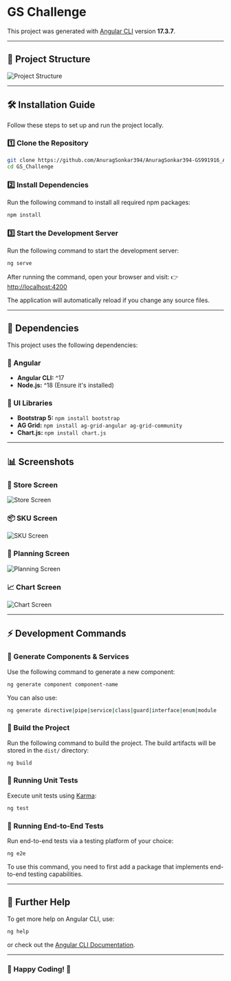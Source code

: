 # GS Challenge

This project was generated with [Angular CLI](https://github.com/angular/angular-cli) version **17.3.7**.

---

## 📁 Project Structure

![Project Structure](https://github.com/user-attachments/assets/1677e5af-f086-425b-bdb7-104c847ed60a)

---

## 🛠 Installation Guide

Follow these steps to set up and run the project locally.

### 1️⃣ Clone the Repository
```sh
git clone https://github.com/AnuragSonkar394/AnuragSonkar394-GS991916_Anurag_Sonkar
cd GS_Challenge
```

### 2️⃣ Install Dependencies
Run the following command to install all required npm packages:
```sh
npm install
```

### 3️⃣ Start the Development Server
Run the following command to start the development server:
```sh
ng serve
```
After running the command, open your browser and visit:
👉 [http://localhost:4200](http://localhost:4200)

The application will automatically reload if you change any source files.

---

## 📌 Dependencies
This project uses the following dependencies:

### 🔹 Angular
- **Angular CLI:** ^17
- **Node.js:** ^18 (Ensure it's installed)

### 🔹 UI Libraries
- **Bootstrap 5:** `npm install bootstrap`
- **AG Grid:** `npm install ag-grid-angular ag-grid-community`
- **Chart.js:** `npm install chart.js`

---

## 📊 Screenshots

### 🏬 Store Screen
![Store Screen](https://github.com/user-attachments/assets/376f412b-3da6-4b3e-b78b-a9f51dde2acd)

### 📦 SKU Screen
![SKU Screen](https://github.com/user-attachments/assets/9a1ff1dc-74fa-49e5-a86d-a144eb7cb5a9)

### 📅 Planning Screen
![Planning Screen](https://github.com/user-attachments/assets/3ff278dd-aebd-40b6-9a76-0de1cf1a5605)

### 📈 Chart Screen
![Chart Screen](https://github.com/user-attachments/assets/63204d08-13c8-49c8-ab3c-36835ce80d37)

---

## ⚡ Development Commands

### 🔹 Generate Components & Services
Use the following command to generate a new component:
```sh
ng generate component component-name
```
You can also use:
```sh
ng generate directive|pipe|service|class|guard|interface|enum|module
```

### 🔹 Build the Project
Run the following command to build the project. The build artifacts will be stored in the `dist/` directory:
```sh
ng build
```

### 🔹 Running Unit Tests
Execute unit tests using [Karma](https://karma-runner.github.io):
```sh
ng test
```

### 🔹 Running End-to-End Tests
Run end-to-end tests via a testing platform of your choice:
```sh
ng e2e
```
To use this command, you need to first add a package that implements end-to-end testing capabilities.

---

## 📖 Further Help
To get more help on Angular CLI, use:
```sh
ng help
```
or check out the [Angular CLI Documentation](https://angular.io/cli).

---

### 🚀 Happy Coding! 🎉

